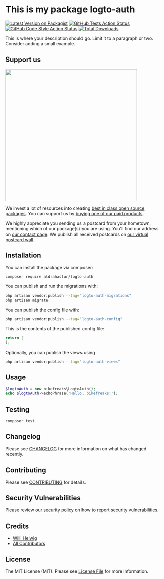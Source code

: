 # This is my package logto-auth

[![Latest Version on Packagist](https://img.shields.io/packagist/v/aldrahastur/logto-auth.svg?style=flat-square)](https://packagist.org/packages/aldrahastur/logto-auth)
[![GitHub Tests Action Status](https://img.shields.io/github/actions/workflow/status/aldrahastur/logto-auth/run-tests.yml?branch=main&label=tests&style=flat-square)](https://github.com/aldrahastur/logto-auth/actions?query=workflow%3Arun-tests+branch%3Amain)
[![GitHub Code Style Action Status](https://img.shields.io/github/actions/workflow/status/aldrahastur/logto-auth/fix-php-code-style-issues.yml?branch=main&label=code%20style&style=flat-square)](https://github.com/aldrahastur/logto-auth/actions?query=workflow%3A"Fix+PHP+code+style+issues"+branch%3Amain)
[![Total Downloads](https://img.shields.io/packagist/dt/aldrahastur/logto-auth.svg?style=flat-square)](https://packagist.org/packages/aldrahastur/logto-auth)

This is where your description should go. Limit it to a paragraph or two. Consider adding a small example.

## Support us

[<img src="https://github-ads.s3.eu-central-1.amazonaws.com/logto-auth.jpg?t=1" width="419px" />](https://spatie.be/github-ad-click/logto-auth)

We invest a lot of resources into creating [best in class open source packages](https://spatie.be/open-source). You can support us by [buying one of our paid products](https://spatie.be/open-source/support-us).

We highly appreciate you sending us a postcard from your hometown, mentioning which of our package(s) you are using. You'll find our address on [our contact page](https://spatie.be/about-us). We publish all received postcards on [our virtual postcard wall](https://spatie.be/open-source/postcards).

## Installation

You can install the package via composer:

```bash
composer require aldrahastur/logto-auth
```

You can publish and run the migrations with:

```bash
php artisan vendor:publish --tag="logto-auth-migrations"
php artisan migrate
```

You can publish the config file with:

```bash
php artisan vendor:publish --tag="logto-auth-config"
```

This is the contents of the published config file:

```php
return [
];
```

Optionally, you can publish the views using

```bash
php artisan vendor:publish --tag="logto-auth-views"
```

## Usage

```php
$logtoAuth = new bikefreaks\LogtoAuth();
echo $logtoAuth->echoPhrase('Hello, bikefreaks!');
```

## Testing

```bash
composer test
```

## Changelog

Please see [CHANGELOG](CHANGELOG.md) for more information on what has changed recently.

## Contributing

Please see [CONTRIBUTING](CONTRIBUTING.md) for details.

## Security Vulnerabilities

Please review [our security policy](../../security/policy) on how to report security vulnerabilities.

## Credits

- [Willi Helwig](https://github.com/aldrahastur)
- [All Contributors](../../contributors)

## License

The MIT License (MIT). Please see [License File](LICENSE.md) for more information.
